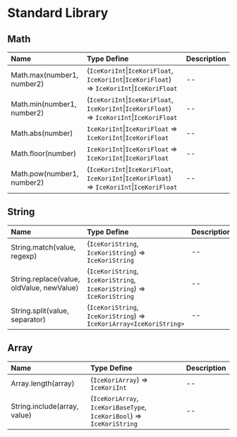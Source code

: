 # Standard Library

## Math

|Name|Type Define|Description|
|:---|:---|:---|
|Math.max(number1, number2)|(`IceKoriInt`&#124;`IceKoriFloat`, `IceKoriInt`&#124;`IceKoriFloat`) => `IceKoriInt`&#124;`IceKoriFloat`|--|
|Math.min(number1, number2)|(`IceKoriInt`&#124;`IceKoriFloat`, `IceKoriInt`&#124;`IceKoriFloat`) => `IceKoriInt`&#124;`IceKoriFloat`|--|
|Math.abs(number)|`IceKoriInt`&#124;`IceKoriFloat` => `IceKoriInt`&#124;`IceKoriFloat`|--|
|Math.floor(number)|`IceKoriInt`&#124;`IceKoriFloat` => `IceKoriInt`&#124;`IceKoriFloat`|--|
|Math.pow(number1, number2)|(`IceKoriInt`&#124;`IceKoriFloat`, `IceKoriInt`&#124;`IceKoriFloat`) => `IceKoriInt`&#124;`IceKoriFloat`|--|

## String

|Name|Type Define|Description|
|:---|:---|:---|
|String.match(value, regexp)|(`IceKoriString`, `IceKoriString`) => `IceKoriString`|--|
|String.replace(value, oldValue, newValue)|(`IceKoriString`, `IceKoriString`, `IceKoriString`) => `IceKoriString`|--|
|String.split(value, separator)|(`IceKoriString`, `IceKoriString`) => `IceKoriArray<IceKoriString>`|--|

## Array

|Name|Type Define|Description|
|:---|:---|:---|
|Array.length(array)|(`IceKoriArray`) => `IceKoriInt`|--|
|String.include(array, value)|(`IceKoriArray`, `IceKoriBaseType`, `IceKoriBool`) => `IceKoriString`|--|
